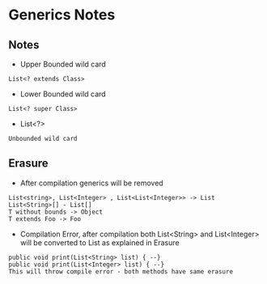 # Generics Notes

## Notes
* Upper Bounded wild card
```
List<? extends Class>
```
* Lower Bounded wild card
```
List<? super Class>
```
* List<?>
```
Unbounded wild card
```

## Erasure
* After compilation generics will be removed
```
List<string>, List<Integer> , List<List<Integer>> -> List
List<String>[] - List[]
T without bounds -> Object
T extends Foo -> Foo
```
* Compilation Error, after compilation both List&lt;String&gt; and List&lt;Integer&gt; will be converted to List as explained in Erasure
```
public void print(List<String> list) { --} 
public void print(List<Integer> list) { --} 
This will throw compile error - both methods have same erasure
```